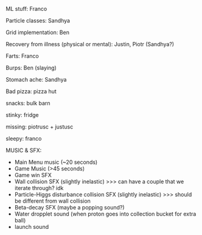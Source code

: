 ML stuff: Franco

Particle classes: Sandhya

Grid implementation: Ben

Recovery from illness (physical or mental): Justin, Piotr (Sandhya?)

Farts: Franco

Burps: Ben (slaying)

Stomach ache: Sandhya

Bad pizza: pizza hut

snacks: bulk barn

stinky: fridge

missing: piotrusc + justusc

sleepy: franco


MUSIC & SFX:
- Main Menu music (~20 seconds)
- Game Music (>45 seconds)
- Game win SFX
- Wall collision SFX (slightly inelastic) >>> can have a couple that we iterate through? idk
- Particle-Higgs disturbance collision SFX (slightly inelastic) >>> should be different from wall collision
- Beta-decay SFX (maybe a popping sound?)
- Water dropplet sound (when proton goes into collection bucket for extra ball)
- launch sound